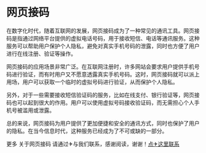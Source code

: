 # 网页接码

在数字化时代，随着互联网的发展，网页接码成为了一种常见的通讯工具。网页接码是指通过网络平台提供的虚拟电话号码，用于接收短信、电话等通讯服务。这种服务可以帮助用户保护个人隐私，避免对真实手机号码的泄露，同时也方便了用户进行在线注册、验证等操作。

网页接码的应用场景非常广泛。在互联网注册时，许多网站会要求用户提供手机号码进行验证，而有时用户又不愿意透露真实手机号码。这时，网页接码就可以派上用场，用户可以获取一个临时的虚拟号码进行验证，从而保护个人隐私。

另外，对于一些需要接收短信验证码的服务，比如在线支付、银行验证等，网页接码也可以起到很大的作用。用户可以使用虚拟号码接收验证码，而无需担心个人手机号被滥用或泄露。

总的来说，网页接码为用户提供了更加便捷和安全的通讯方式，同时也保护了用户的隐私。在当今信息时代，这种服务已经成为了不可或缺的一部分。

更多 关于网页接码 请通过✈与我们联系，感谢阅读，谢谢！[点✈这里联系](https://acc.k02.cc)